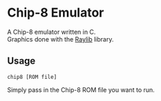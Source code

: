 # Chip-8 Emulator

A Chip-8 emulator written in C.<br>
Graphics done with the [Raylib](https://www.raylib.com/) library.<br>

## Usage

`chip8 [ROM file]`

Simply pass in the Chip-8 ROM file you want to run.
